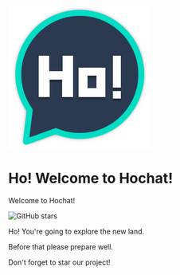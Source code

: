![Hochat Logo](assets/logo.png)

# Ho! Welcome to Hochat!

Welcome to Hochat!

![GitHub stars](https://img.shields.io/github/stars/kengwang/Hochat-Doc?style=social)

Ho! You're going to explore the new land.

Before that please prepare well.

Don't forget to star our project!